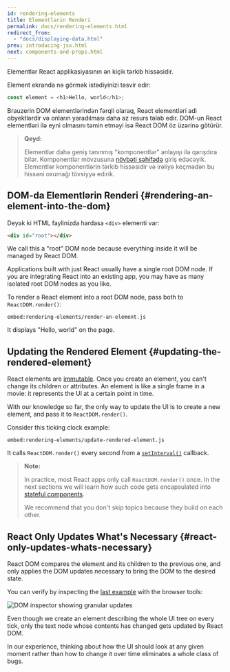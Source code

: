 ```yaml
---
id: rendering-elements
title: Elementlərin Renderi
permalink: docs/rendering-elements.html
redirect_from:
  - "docs/displaying-data.html"
prev: introducing-jsx.html
next: components-and-props.html
---
```


Elementlər React applikasiyasının ən kiçik tərkib hissəsidir.

Element ekranda nə görmək istədiyinizi təsvir edir:

```js
const element = <h1>Hello, world</h1>;
```

Brauzerin DOM elementlərindən fərqli olaraq, React elementləri adi obyektlərdir və onların yaradılması daha az resurs tələb edir. DOM-un React elementləri ilə eyni olmasını təmin etməyi isə React DOM öz üzərinə götürür.

>**Qeyd:**
>
>Elementlər daha geniş tanınmış "komponentlər" anlayışı ilə qarışdıra bilər. Komponentlər mövzusuna [növbəti səhifədə](/docs/components-and-props.html) giriş edəcəyik. Elementlər komponentlərin tərkib hissəsidir və irəliyə keçmədən bu hissəni oxumağı tövsiyyə edirik.

## DOM-da Elementlərin Renderi {#rendering-an-element-into-the-dom}

Deyək ki HTML faylinizda hardasa `<div>` elementi var:

```html
<div id="root"></div>
```

We call this a "root" DOM node because everything inside it will be managed by React DOM.

Applications built with just React usually have a single root DOM node. If you are integrating React into an existing app, you may have as many isolated root DOM nodes as you like.

To render a React element into a root DOM node, pass both to `ReactDOM.render()`:

`embed:rendering-elements/render-an-element.js`

[](codepen://rendering-elements/render-an-element)

It displays "Hello, world" on the page.

## Updating the Rendered Element {#updating-the-rendered-element}

React elements are [immutable](https://en.wikipedia.org/wiki/Immutable_object). Once you create an element, you can't change its children or attributes. An element is like a single frame in a movie: it represents the UI at a certain point in time.

With our knowledge so far, the only way to update the UI is to create a new element, and pass it to `ReactDOM.render()`.

Consider this ticking clock example:

`embed:rendering-elements/update-rendered-element.js`

[](codepen://rendering-elements/update-rendered-element)

It calls `ReactDOM.render()` every second from a [`setInterval()`](https://developer.mozilla.org/en-US/docs/Web/API/WindowTimers/setInterval) callback.

>**Note:**
>
>In practice, most React apps only call `ReactDOM.render()` once. In the next sections we will learn how such code gets encapsulated into [stateful components](/docs/state-and-lifecycle.html).
>
>We recommend that you don't skip topics because they build on each other.

## React Only Updates What's Necessary {#react-only-updates-whats-necessary}

React DOM compares the element and its children to the previous one, and only applies the DOM updates necessary to bring the DOM to the desired state.

You can verify by inspecting the [last example](codepen://rendering-elements/update-rendered-element) with the browser tools:

![DOM inspector showing granular updates](../images/docs/granular-dom-updates.gif)

Even though we create an element describing the whole UI tree on every tick, only the text node whose contents has changed gets updated by React DOM.

In our experience, thinking about how the UI should look at any given moment rather than how to change it over time eliminates a whole class of bugs.
